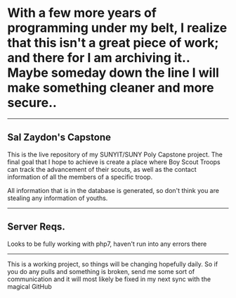 # With a few more years of programming under my belt, I realize that this isn't a great piece of work; and there for I am archiving it.. Maybe someday down the line I will make something cleaner and more secure..

-----------

## Sal Zaydon's Capstone ##

This is the live repository of my SUNYIT/SUNY Poly Capstone project. The final goal that I hope to achieve is create a place where Boy Scout Troops can track the advancement of their scouts, as well as the contact information of all the members of a specific troop. 

All information that is in the database is generated, so don't think you are stealing any information of youths. 


----------

## Server Reqs. ##
Looks to be fully working with php7, haven't run into any errors there


----------

This is a working project, so things will be changing hopefully daily. So if you do any pulls and something is broken, send me some sort of communication and it will most likely be fixed in my next sync with the magical GitHub
